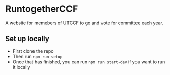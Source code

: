 # RuntogetherCCF

A website for memebers of UTCCF to go and vote for committee each year.

## Set up locally
- First clone the repo
- Then run `npm run setup`
- Once that has finished, you can run `npm run start-dev` if you want to run it locally

